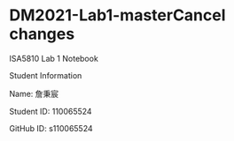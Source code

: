 # DM2021-Lab1-masterCancel changes
ISA5810 Lab 1 Notebook

Student Information

Name: 詹秉宸

Student ID: 110065524

GitHub ID: s110065524


